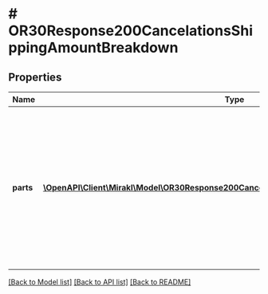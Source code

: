 # # OR30Response200CancelationsShippingAmountBreakdown

## Properties

Name | Type | Description | Notes
------------ | ------------- | ------------- | -------------
**parts** | [**\OpenAPI\Client\Mirakl\Model\OR30Response200CancelationsShippingAmountBreakdownParts[]**](OR30Response200CancelationsShippingAmountBreakdownParts.md) | The parts which constitute the total amount. &lt;br/&gt;Each part can have different invoicing rules. The sum of the amount of each part is equal to the total amount. Multiple parts can be returned in tax mode TAX_INCLUDED. | [optional]

[[Back to Model list]](../../README.md#models) [[Back to API list]](../../README.md#endpoints) [[Back to README]](../../README.md)
